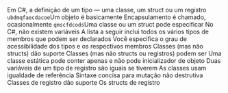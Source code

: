 Em C#, a definição de um tipo — uma classe, um struct ou um registro
                                        `ubdmqfaecdacoe`Um objeto é basicamente 
Encapsulamento é chamado, ocasionalmente
                    `qmscfdcods`Uma classe ou um struct pode especificar 
                    No C#, não existem variáveis 
A lista a seguir inclui todos os vários tipos de membros que podem ser declarados
Você especifica o grau de acessibilidade dos tipos e os respectivos membros
Classes (mas não structs) dão suporte 
Classes (mas não structs ou registros) podem ser 
Uma classe estática pode conter apenas 
                                        e não pode
                                                      inicializador de objeto
    Duas variáveis de um tipo de registro são iguais se tiverem 
    As classes usam igualdade de referência
  Sintaxe concisa para mutação não destrutiva
          Classes de registro dão suporte 
                      Os structs de registro 